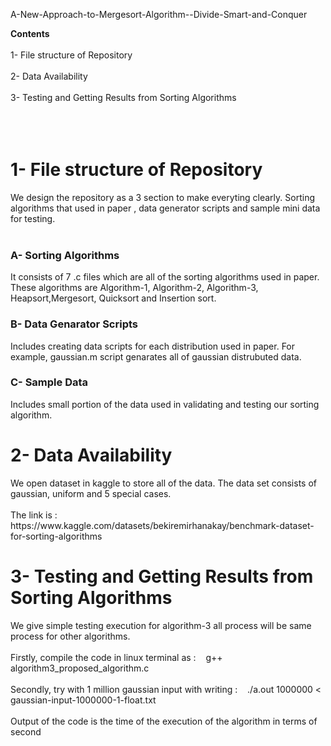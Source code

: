 A-New-Approach-to-Mergesort-Algorithm--Divide-Smart-and-Conquer

<b>Contents</b>
<br></br>
1- File structure of Repository
<br></br>
2- Data Availability
<br></br>
3- Testing and Getting Results from Sorting Algorithms
<br></br>
<br></br>
<h1><b>1- File structure of Repository</b></h1>

We design the repository as a 3 section to make everyting clearly. Sorting algorithms that used in paper , data generator scripts and sample mini data for testing.
<br></br>
<h3><b>A- Sorting Algorithms</b></h3>
It consists of 7 .c files which are all of the sorting algorithms used in paper. These algorithms are Algorithm-1, Algorithm-2, Algorithm-3, Heapsort,Mergesort, Quicksort and Insertion sort.
<h3><b>B- Data Genarator Scripts</b></h3>
Includes creating data scripts for each distribution used in paper. For example, gaussian.m script genarates all of gaussian distrubuted data.
<h3><b>C- Sample Data</b></h3>
Includes small portion of the data used in validating and testing our sorting algorithm.
<h1><b>2- Data Availability</b></h1>
We open dataset in kaggle to store all of the data. The data set consists of gaussian, uniform and 5 special cases. <br></br>
The link is : https://www.kaggle.com/datasets/bekiremirhanakay/benchmark-dataset-for-sorting-algorithms
<h1><b>3- Testing and Getting Results from Sorting Algorithms</b></h1>
We give simple testing execution for algorithm-3 all process will be same process for other algorithms.
<br></br>
Firstly, compile the code in linux terminal as : &nbsp;&nbsp;&nbsp;g++ algorithm3_proposed_algorithm.c
<br></br>
Secondly, try with 1 million gaussian input with writing : &nbsp;&nbsp;&nbsp;./a.out 1000000 < gaussian-input-1000000-1-float.txt
<br></br>
Output of the code is the time of the execution of the algorithm in terms of second


